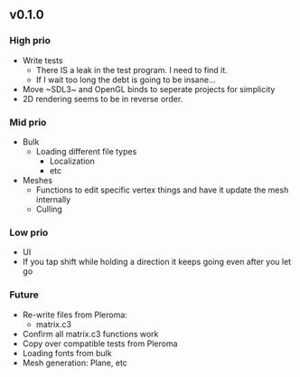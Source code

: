 
## v0.1.0

### High prio
- Write tests
  - There IS a leak in the test program. I need to find it.
  - If I wait too long the debt is going to be insane...
- Move ~SDL3~ and OpenGL binds to seperate projects for simplicity
- 2D rendering seems to be in reverse order.

### Mid prio
- Bulk
  - Loading different file types
    - Localization
    - etc
- Meshes
  - Functions to edit specific vertex things and have it update the mesh internally
  - Culling

### Low prio
- UI
- If you tap shift while holding a direction it keeps going even after you let go

### Future
- Re-write files from Pleroma:
  - matrix.c3
- Confirm all matrix.c3 functions work
- Copy over compatible tests from Pleroma
- Loading fonts from bulk
- Mesh generation: Plane, etc
